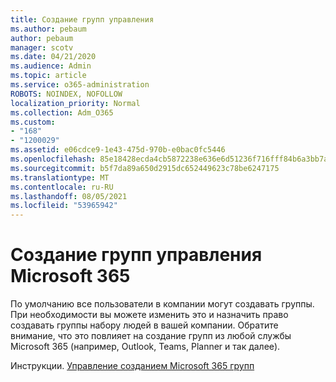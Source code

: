 ```yaml
---
title: Создание групп управления
ms.author: pebaum
author: pebaum
manager: scotv
ms.date: 04/21/2020
ms.audience: Admin
ms.topic: article
ms.service: o365-administration
ROBOTS: NOINDEX, NOFOLLOW
localization_priority: Normal
ms.collection: Adm_O365
ms.custom:
- "168"
- "1200029"
ms.assetid: e06cdce9-1e43-475d-970b-e0bac0fc5446
ms.openlocfilehash: 85e18428ecda4cb5872238e636e6d51236f716fff84b6a3bb7a84e97eca3bdf8
ms.sourcegitcommit: b5f7da89a650d2915dc652449623c78be6247175
ms.translationtype: MT
ms.contentlocale: ru-RU
ms.lasthandoff: 08/05/2021
ms.locfileid: "53965942"
---
```

# <a name="control-creation-of-microsoft-365-groups"></a>Создание групп управления Microsoft 365

По умолчанию все пользователи в компании могут создавать группы. При необходимости вы можете изменить это и назначить право создавать группы набору людей в вашей компании. Обратите внимание, что это повлияет на создание групп из любой службы Microsoft 365 (например, Outlook, Teams, Planner и так далее).
  
Инструкции. [Управление созданием Microsoft 365 групп](https://docs.microsoft.com/microsoft-365/admin/create-groups/manage-creation-of-groups)
